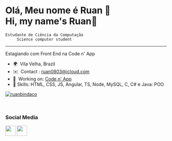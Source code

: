 Olá, Meu nome é Ruan 👋 <br>
Hi, my name's Ruan👋
========================================

    Estudante de Ciência da Computação
         Science computer student
    
----------------------------------------

Estagiando com Front End na Code n' App 

* 🌍  Vila Velha, Brazil
* ✉️  Contact : [ruan0803@icloud.com](mailto:ruan0803@icloud.com)
* 🚀  Working on: [Code n' App](https://codenapp.com/)
* 🎯  Skills: HTML, CSS, JS, Angular, TS, Node, MySQL, C, C# e Java: POO

[![ruanbindaco](https://github-readme-stats.vercel.app/api/top-langs/?username=ruanbindaco&hide=html&layout=compact&theme=tokyonight)](https://github.com/ruanbindaco/)

<br>

### Social Media

<p align="left"> <a href="https://www.github.com/ruanbindaco" target="_blank" rel="noreferrer"><img src="https://raw.githubusercontent.com/danielcranney/readme-generator/main/public/icons/socials/github-dark.svg" width="32" height="32" /></a> <a href="http://www.instagram.com/ruan_graca" target="_blank" rel="noreferrer"><img src="https://raw.githubusercontent.com/danielcranney/readme-generator/main/public/icons/socials/instagram.svg" width="32" height="32" /></a>
